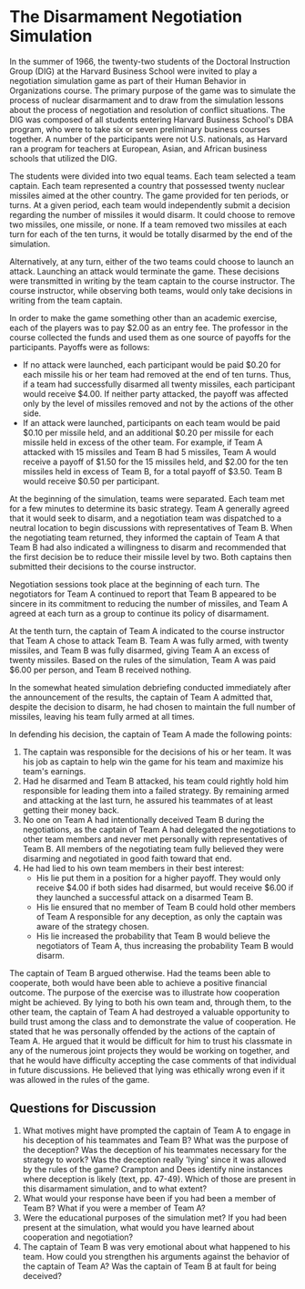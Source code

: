 # The Disarmament Negotiation Simulation

In the summer of 1966, the twenty-two students of the Doctoral Instruction Group (DIG) at the Harvard Business School were invited to play a negotiation simulation game as part of their Human Behavior in Organizations course. The primary purpose of the game was to simulate the process of nuclear disarmament and to draw from the simulation lessons about the process of negotiation and resolution of conflict situations. The DIG was composed of all students entering Harvard Business School's DBA program, who were to take six or seven preliminary business courses together. A number of the participants were not U.S. nationals, as Harvard ran a program for teachers at European, Asian, and African business schools that utilized the DIG.

The students were divided into two equal teams. Each team selected a team captain. Each team represented a country that possessed twenty nuclear missiles aimed at the other country. The game provided for ten periods, or turns. At a given period, each team would independently submit a decision regarding the number of missiles it would disarm. It could choose to remove two missiles, one missile, or none. If a team removed two missiles at each turn for each of the ten turns, it would be totally disarmed by the end of the simulation.

Alternatively, at any turn, either of the two teams could choose to launch an attack. Launching an attack would terminate the game. These decisions were transmitted in writing by the team captain to the course instructor. The course instructor, while observing both teams, would only take decisions in writing from the team captain.

In order to make the game something other than an academic exercise, each of the players was to pay $2.00 as an entry fee. The professor in the course collected the funds and used them as one source of payoffs for the participants. Payoffs were as follows:

- If no attack were launched, each participant would be paid $0.20 for each missile his or her team had removed at the end of ten turns. Thus, if a team had successfully disarmed all twenty missiles, each participant would receive $4.00. If neither party attacked, the payoff was affected only by the level of missiles removed and not by the actions of the other side.
- If an attack were launched, participants on each team would be paid $0.10 per missile held, and an additional $0.20 per missile for each missile held in excess of the other team. For example, if Team A attacked with 15 missiles and Team B had 5 missiles, Team A would receive a payoff of $1.50 for the 15 missiles held, and $2.00 for the ten missiles held in excess of Team B, for a total payoff of $3.50. Team B would receive $0.50 per participant.

At the beginning of the simulation, teams were separated. Each team met for a few minutes to determine its basic strategy. Team A generally agreed that it would seek to disarm, and a negotiation team was dispatched to a neutral location to begin discussions with representatives of Team B. When the negotiating team returned, they informed the captain of Team A that Team B had also indicated a willingness to disarm and recommended that the first decision be to reduce their missile level by two. Both captains then submitted their decisions to the course instructor.

Negotiation sessions took place at the beginning of each turn. The negotiators for Team A continued to report that Team B appeared to be sincere in its commitment to reducing the number of missiles, and Team A agreed at each turn as a group to continue its policy of disarmament.

At the tenth turn, the captain of Team A indicated to the course instructor that Team A chose to attack Team B. Team A was fully armed, with twenty missiles, and Team B was fully disarmed, giving Team A an excess of twenty missiles. Based on the rules of the simulation, Team A was paid $6.00 per person, and Team B received nothing.

In the somewhat heated simulation debriefing conducted immediately after the announcement of the results, the captain of Team A admitted that, despite the decision to disarm, he had chosen to maintain the full number of missiles, leaving his team fully armed at all times.

In defending his decision, the captain of Team A made the following points:

1. The captain was responsible for the decisions of his or her team. It was his job as captain to help win the game for his team and maximize his team's earnings.
2. Had he disarmed and Team B attacked, his team could rightly hold him responsible for leading them into a failed strategy. By remaining armed and attacking at the last turn, he assured his teammates of at least getting their money back.
3. No one on Team A had intentionally deceived Team B during the negotiations, as the captain of Team A had delegated the negotiations to other team members and never met personally with representatives of Team B. All members of the negotiating team fully believed they were disarming and negotiated in good faith toward that end.
4. He had lied to his own team members in their best interest:
   - His lie put them in a position for a higher payoff. They would only receive $4.00 if both sides had disarmed, but would receive $6.00 if they launched a successful attack on a disarmed Team B.
   - His lie ensured that no member of Team B could hold other members of Team A responsible for any deception, as only the captain was aware of the strategy chosen.
   - His lie increased the probability that Team B would believe the negotiators of Team A, thus increasing the probability Team B would disarm.

The captain of Team B argued otherwise. Had the teams been able to cooperate, both would have been able to achieve a positive financial outcome. The purpose of the exercise was to illustrate how cooperation might be achieved. By lying to both his own team and, through them, to the other team, the captain of Team A had destroyed a valuable opportunity to build trust among the class and to demonstrate the value of cooperation. He stated that he was personally offended by the actions of the captain of Team A. He argued that it would be difficult for him to trust his classmate in any of the numerous joint projects they would be working on together, and that he would have difficulty accepting the case comments of that individual in future discussions. He believed that lying was ethically wrong even if it was allowed in the rules of the game.

## Questions for Discussion

1. What motives might have prompted the captain of Team A to engage in his deception of his teammates and Team B? What was the purpose of the deception? Was the deception of his teammates necessary for the strategy to work? Was the deception really 'lying' since it was allowed by the rules of the game? Crampton and Dees identify nine instances where deception is likely (text, pp. 47-49). Which of those are present in this disarmament simulation, and to what extent?
2. What would your response have been if you had been a member of Team B? What if you were a member of Team A?
3. Were the educational purposes of the simulation met? If you had been present at the simulation, what would you have learned about cooperation and negotiation?
4. The captain of Team B was very emotional about what happened to his team. How could you strengthen his arguments against the behavior of the captain of Team A? Was the captain of Team B at fault for being deceived?
